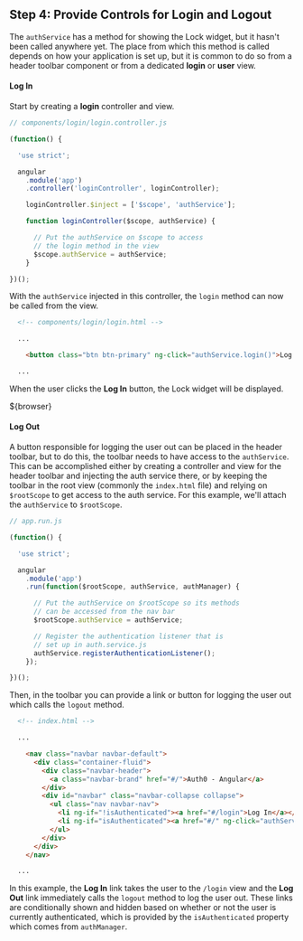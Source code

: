 ## Step 4: Provide Controls for Login and Logout

The `authService` has a method for showing the Lock widget, but it hasn't been called anywhere yet. The place from which this method is called depends on how your application is set up, but it is common to do so from a header toolbar component or from a dedicated **login** or **user** view.

#### Log In

Start by creating a **login** controller and view.

```js
// components/login/login.controller.js

(function() {

  'use strict';

  angular
    .module('app')
    .controller('loginController', loginController);

    loginController.$inject = ['$scope', 'authService'];

    function loginController($scope, authService) {

      // Put the authService on $scope to access
      // the login method in the view
      $scope.authService = authService;
    }

})();
```

With the `authService` injected in this controller, the `login` method can now be called from the view.

```html
  <!-- components/login/login.html -->

  ...

    <button class="btn btn-primary" ng-click="authService.login()">Log In</button>

  ...
```

When the user clicks the **Log In** button, the Lock widget will be displayed.

${browser}

#### Log Out

A button responsible for logging the user out can be placed in the header toolbar, but to do this, the toolbar needs to have access to the `authService`. This can be accomplished either by creating a controller and view for the header toolbar and injecting the auth service there, or by keeping the toolbar in the root view (commonly the `index.html` file) and relying on `$rootScope` to get access to the auth service. For this example, we'll attach the `authService` to `$rootScope`.

```js
// app.run.js

(function() {

  'use strict';

  angular
    .module('app')
    .run(function($rootScope, authService, authManager) {

      // Put the authService on $rootScope so its methods
      // can be accessed from the nav bar
      $rootScope.authService = authService;

      // Register the authentication listener that is
      // set up in auth.service.js
      authService.registerAuthenticationListener();
    });

})();
```

Then, in the toolbar you can provide a link or button for logging the user out which calls the `logout` method.

```html
  <!-- index.html -->

  ...

    <nav class="navbar navbar-default">
      <div class="container-fluid">
        <div class="navbar-header">
          <a class="navbar-brand" href="#/">Auth0 - Angular</a>
        </div>
        <div id="navbar" class="navbar-collapse collapse">
          <ul class="nav navbar-nav">
            <li ng-if="!isAuthenticated"><a href="#/login">Log In</a></li>
            <li ng-if="isAuthenticated"><a href="#/" ng-click="authService.logout()">Log Out</a></li>
          </ul>
        </div>
      </div>
    </nav>

  ...
```

In this example, the **Log In** link takes the user to the `/login` view and the **Log Out** link immediately calls the `logout` method to log the user out. These links are conditionally shown and hidden based on whether or not the user is currently authenticated, which is provided by the `isAuthenticated` property which comes from `authManager`.
